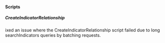 
#### Scripts

##### CreateIndicatorRelationship

ixed an issue where the CreateIndicatorRelationship script failed due to long searchIndicators queries by batching requests.